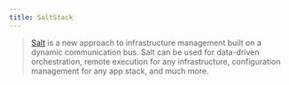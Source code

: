 ```yaml
---
title: SaltStack
---
```


> [Salt] is a new approach to infrastructure management built on a dynamic communication bus. Salt can be used for data-driven orchestration, remote execution for any infrastructure, configuration management for any app stack, and much more.

[salt]: https://docs.saltstack.com/en/latest/
